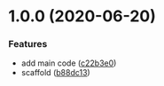 # 1.0.0 (2020-06-20)


### Features

* add main code ([c22b3e0](https://github.com/yaroslav-korotaev/json-validate-proxy/commit/c22b3e0))
* scaffold ([b88dc13](https://github.com/yaroslav-korotaev/json-validate-proxy/commit/b88dc13))
